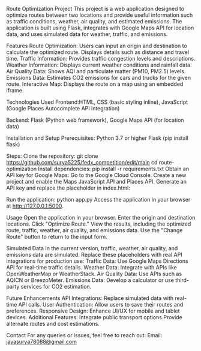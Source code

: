Route Optimization Project
This project is a web application designed to optimize routes between two locations and provide useful information such as traffic conditions, weather, air quality, and estimated emissions. The application is built using Flask, integrates with Google Maps API for location data, and uses simulated data for weather, traffic, and emissions.

Features
Route Optimization: Users can input an origin and destination to calculate the optimized route.
Displays details such as distance and travel time.
Traffic Information: Provides traffic congestion levels and descriptions.
Weather Information: Displays current weather conditions and rainfall data.
Air Quality Data: Shows AQI and particulate matter (PM10, PM2.5) levels.
Emissions Data: Estimates CO2 emissions for cars and trucks for the given route.
Interactive Map: Displays the route on a map using an embedded iframe.

Technologies Used
Frontend:HTML, CSS (basic styling inline), JavaScript (Google Places Autocomplete API integration)

Backend: Flask (Python web framework), Google Maps API (for location data)

Installation and Setup
Prerequisites:
Python 3.7 or higher
Flask (pip install flask)

Steps:
Clone the repository:
git clone https://github.com/surya5225/fedx_competition/edit/main
cd route-optimization
Install dependencies:
pip install -r requirements.txt
Obtain an API key for Google Maps:
Go to the Google Cloud Console.
Create a new project and enable the Maps JavaScript API and Places API.
Generate an API key and replace the placeholder in index.html:
<script src="https://maps.googleapis.com/maps/api/js?key=YOUR_API_KEY&libraries=places"></script>

Run the application:
python app.py
Access the application in your browser at http://127.0.0.1:5000.

Usage
Open the application in your browser. Enter the origin and destination locations. Click "Optimize Route." View the results, including the optimized route, traffic, weather, air quality, and emissions data. Use the "Change Route" button to return to the input form.

Simulated Data
In the current version, traffic, weather, air quality, and emissions data are simulated. Replace these placeholders with real API integrations for production use:
Traffic Data: Use Google Maps Directions API for real-time traffic details.
Weather Data: Integrate with APIs like OpenWeatherMap or WeatherStack.
Air Quality Data: Use APIs such as AQICN or BreezoMeter.
Emissions Data: Develop a calculator or use third-party services for CO2 estimation.

Future Enhancements
API Integrations: Replace simulated data with real-time API calls.
User Authentication: Allow users to save their routes and preferences.
Responsive Design: Enhance UI/UX for mobile and tablet devices.
Additional Features: Integrate public transport options.Provide alternate routes and cost estimations.

Contact
For any queries or issues, feel free to reach out:
Email: jayasurya78088@gmail.com
